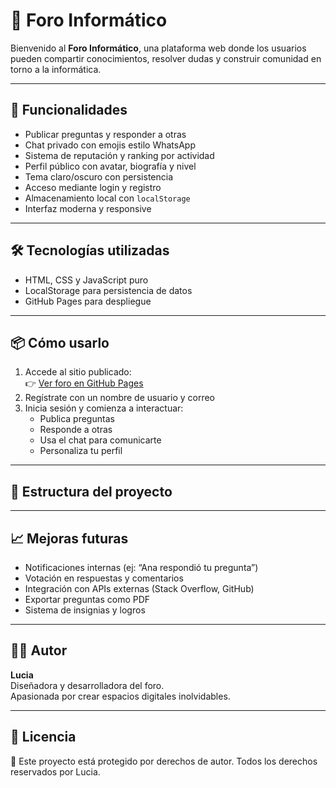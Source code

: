 # 🧠 Foro Informático

Bienvenido al **Foro Informático**, una plataforma web donde los usuarios pueden compartir conocimientos, resolver dudas y construir comunidad en torno a la informática.

---

## 🚀 Funcionalidades

- Publicar preguntas y responder a otras
- Chat privado con emojis estilo WhatsApp
- Sistema de reputación y ranking por actividad
- Perfil público con avatar, biografía y nivel
- Tema claro/oscuro con persistencia
- Acceso mediante login y registro
- Almacenamiento local con `localStorage`
- Interfaz moderna y responsive

---

## 🛠️ Tecnologías utilizadas

- HTML, CSS y JavaScript puro
- LocalStorage para persistencia de datos
- GitHub Pages para despliegue

---

## 📦 Cómo usarlo

1. Accede al sitio publicado:  
   👉 [Ver foro en GitHub Pages]([(https://luciafernandezriquelme-svg.github.io/forum-imformatico/index.html)])
2. Regístrate con un nombre de usuario y correo
3. Inicia sesión y comienza a interactuar:
   - Publica preguntas
   - Responde a otras
   - Usa el chat para comunicarte
   - Personaliza tu perfil

---

## 🧩 Estructura del proyecto

---

## 📈 Mejoras futuras

- Notificaciones internas (ej: “Ana respondió tu pregunta”)
- Votación en respuestas y comentarios
- Integración con APIs externas (Stack Overflow, GitHub)
- Exportar preguntas como PDF
- Sistema de insignias y logros

---

## 🧑‍💻 Autor

**Lucia**  
Diseñadora y desarrolladora del foro.  
Apasionada por crear espacios digitales inolvidables.

---

## 📄 Licencia

📄 Este proyecto está protegido por derechos de autor. Todos los derechos reservados por Lucia.


 

